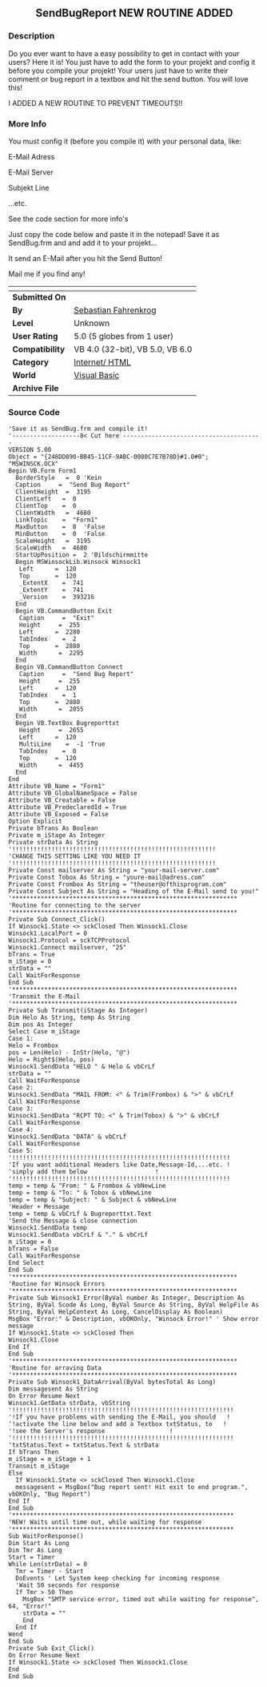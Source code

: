 ﻿<div align="center">

## SendBugReport  NEW ROUTINE ADDED


</div>

### Description

Do you ever want to have a easy possibility to get in contact with your users? Here it is! You just have to add the form to your projekt and config it before you compile your projekt! Your users just have to write their comment or bug report in a textbox and hit the send button. You will love this!

I ADDED A NEW ROUTINE TO PREVENT TIMEOUTS!!
 
### More Info
 
You must config it (before you compile it) with your personal data, like:

E-Mail Adress

E-Mail Server

Subjekt Line

...etc.

See the code section for more info's

Just copy the code below and paste it in the notepad! Save it as SendBug.frm and and add it to your projekt...

It send an E-Mail after you hit the Send Button!

Mail me if you find any!


<span>             |<span>
---                |---
**Submitted On**   |
**By**             |[Sebastian Fahrenkrog](https://github.com/Planet-Source-Code/PSCIndex/blob/master/ByAuthor/sebastian-fahrenkrog.md)
**Level**          |Unknown
**User Rating**    |5.0 (5 globes from 1 user)
**Compatibility**  |VB 4\.0 \(32\-bit\), VB 5\.0, VB 6\.0
**Category**       |[Internet/ HTML](https://github.com/Planet-Source-Code/PSCIndex/blob/master/ByCategory/internet-html__1-34.md)
**World**          |[Visual Basic](https://github.com/Planet-Source-Code/PSCIndex/blob/master/ByWorld/visual-basic.md)
**Archive File**   |[](https://github.com/Planet-Source-Code/sebastian-fahrenkrog-sendbugreport-new-routine-added__1-2359/archive/master.zip)





### Source Code

```
'Save it as SendBug.frm and compile it!
'-------------------8< Cut here ---------------------------------------
VERSION 5.00
Object = "{248DD890-BB45-11CF-9ABC-0080C7E7B78D}#1.0#0"; "MSWINSCK.OCX"
Begin VB.Form Form1
  BorderStyle   =  0 'Kein
  Caption     =  "Send Bug Report"
  ClientHeight  =  3195
  ClientLeft   =  0
  ClientTop    =  0
  ClientWidth   =  4680
  LinkTopic    =  "Form1"
  MaxButton    =  0  'False
  MinButton    =  0  'False
  ScaleHeight   =  3195
  ScaleWidth   =  4680
  StartUpPosition =  2 'Bildschirmmitte
  Begin MSWinsockLib.Winsock Winsock1
   Left      =  120
   Top       =  120
   _ExtentX    =  741
   _ExtentY    =  741
   _Version    =  393216
  End
  Begin VB.CommandButton Exit
   Caption     =  "Exit"
   Height     =  255
   Left      =  2280
   TabIndex    =  2
   Top       =  2880
   Width      =  2295
  End
  Begin VB.CommandButton Connect
   Caption     =  "Send Bug Report"
   Height     =  255
   Left      =  120
   TabIndex    =  1
   Top       =  2880
   Width      =  2055
  End
  Begin VB.TextBox Bugreporttxt
   Height     =  2655
   Left      =  120
   MultiLine    =  -1 'True
   TabIndex    =  0
   Top       =  120
   Width      =  4455
  End
End
Attribute VB_Name = "Form1"
Attribute VB_GlobalNameSpace = False
Attribute VB_Creatable = False
Attribute VB_PredeclaredId = True
Attribute VB_Exposed = False
Option Explicit
Private bTrans As Boolean
Private m_iStage As Integer
Private strData As String
'!!!!!!!!!!!!!!!!!!!!!!!!!!!!!!!!!!!!!!!!!!!!!!!!!!!!!!!!!
'CHANGE THIS SETTING LIKE YOU NEED IT
'!!!!!!!!!!!!!!!!!!!!!!!!!!!!!!!!!!!!!!!!!!!!!!!!!!!!!!!!!
Private Const mailserver As String = "your-mail-server.com"
Private Const Tobox As String = "youre-mail@adress.com"
Private Const Frombox As String = "theuser@ofthisprogram.com"
Private Const Subject As String = "Heading of the E-Mail send to you!"
'***************************************************************
'Routine for connecting to the server
'***************************************************************
Private Sub Connect_Click()
If Winsock1.State <> sckClosed Then Winsock1.Close
Winsock1.LocalPort = 0
Winsock1.Protocol = sckTCPProtocol
Winsock1.Connect mailserver, "25"
bTrans = True
m_iStage = 0
strData = ""
Call WaitForResponse
End Sub
'***************************************************************
'Transmit the E-Mail
'***************************************************************
Private Sub Transmit(iStage As Integer)
Dim Helo As String, temp As String
Dim pos As Integer
Select Case m_iStage
Case 1:
Helo = Frombox
pos = Len(Helo) - InStr(Helo, "@")
Helo = Right$(Helo, pos)
Winsock1.SendData "HELO " & Helo & vbCrLf
strData = ""
Call WaitForResponse
Case 2:
Winsock1.SendData "MAIL FROM: <" & Trim(Frombox) & ">" & vbCrLf
Call WaitForResponse
Case 3:
Winsock1.SendData "RCPT TO: <" & Trim(Tobox) & ">" & vbCrLf
Call WaitForResponse
Case 4:
Winsock1.SendData "DATA" & vbCrLf
Call WaitForResponse
Case 5:
'!!!!!!!!!!!!!!!!!!!!!!!!!!!!!!!!!!!!!!!!!!!!!!!!!!!!!!!!!!!!!
'If you want additional Headers like Date,Message-Id,...etc. !
'simply add them below                   !
'!!!!!!!!!!!!!!!!!!!!!!!!!!!!!!!!!!!!!!!!!!!!!!!!!!!!!!!!!!!!!
temp = temp & "From: " & Frombox & vbNewLine
temp = temp & "To: " & Tobox & vbNewLine
temp = temp & "Subject: " & Subject & vbNewLine
'Header + Message
temp = temp & vbCrLf & Bugreporttxt.Text
'Send the Message & close connection
Winsock1.SendData temp
Winsock1.SendData vbCrLf & "." & vbCrLf
m_iStage = 0
bTrans = False
Call WaitForResponse
End Select
End Sub
'***************************************************************
'Routine for Winsock Errors
'***************************************************************
Private Sub Winsock1_Error(ByVal number As Integer, Description As String, ByVal Scode As Long, ByVal Source As String, ByVal HelpFile As String, ByVal HelpContext As Long, CancelDisplay As Boolean)
MsgBox "Error:" & Description, vbOKOnly, "Winsock Error!" ' Show error message
If Winsock1.State <> sckClosed Then
Winsock1.Close
End If
End Sub
'***************************************************************
'Routine for arraving Data
'***************************************************************
Private Sub Winsock1_DataArrival(ByVal bytesTotal As Long)
Dim messagesent As String
On Error Resume Next
Winsock1.GetData strData, vbString
'!!!!!!!!!!!!!!!!!!!!!!!!!!!!!!!!!!!!!!!!!!!!!!!!!!!!!!!!!!!!!!
'!If you have problems with sending the E-Mail, you should   !
'!activate the line below and add a Textbox txtStatus, to   !
'!see the Server's response                  !
'!!!!!!!!!!!!!!!!!!!!!!!!!!!!!!!!!!!!!!!!!!!!!!!!!!!!!!!!!!!!!!
'txtStatus.Text = txtStatus.Text & strData
If bTrans Then
m_iStage = m_iStage + 1
Transmit m_iStage
Else
  If Winsock1.State <> sckClosed Then Winsock1.Close
  messagesent = MsgBox("Bug report sent! Hit exit to end program.", vbOKOnly, "Bug Report")
End If
End Sub
'**************************************************************
'NEW! Waits until time out, while waiting for response
'**************************************************************
Sub WaitForResponse()
Dim Start As Long
Dim Tmr As Long
Start = Timer
While Len(strData) = 0
  Tmr = Timer - Start
  DoEvents ' Let System keep checking for incoming response
  'Wait 50 seconds for response
  If Tmr > 50 Then
    MsgBox "SMTP service error, timed out while waiting for response", 64, "Error!"
    strData = ""
    End
  End If
Wend
End Sub
Private Sub Exit_Click()
On Error Resume Next
If Winsock1.State <> sckClosed Then Winsock1.Close
End
End Sub
```

